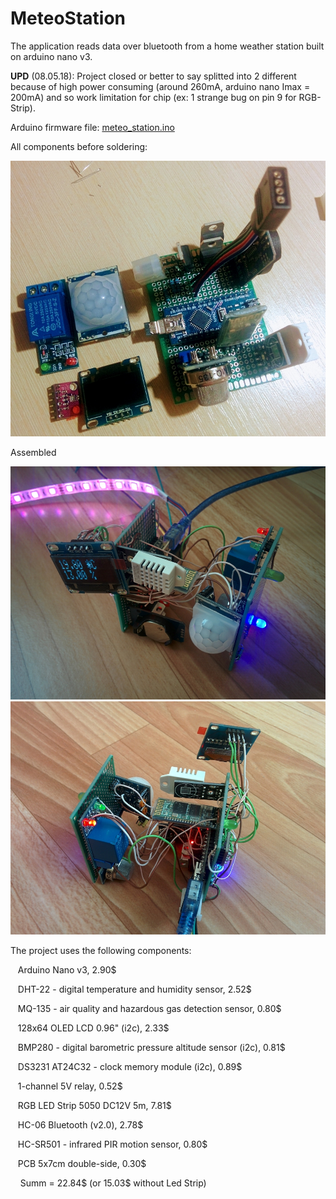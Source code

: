 # MeteoStation
The application reads data over bluetooth from a home weather station built on arduino nano v3.

<p><b>UPD</b> (08.05.18): Project closed or better to say splitted into 2 different because of high power consuming (around 260mA, arduino nano Imax = 200mA) and so work limitation for chip (ex: 1 strange bug on pin 9 for RGB-Strip).</p>

<p>Arduino firmware file:
<a href="https://github.com/Valentin-Golyonko/MeteoStation/blob/master/meteo_station/meteo_station.ino">meteo_station.ino</a></p>

<p>All components before soldering:</p>
<img src="https://github.com/Valentin-Golyonko/MeteoStation/blob/master/meteo_station/before_soldering.jpg" alt="befor_soldering">

<p>Assembled</p>
<img src="https://github.com/Valentin-Golyonko/MeteoStation/blob/master/meteo_station/weather_station_front.jpg" alt="befor_soldering">
<img src="https://github.com/Valentin-Golyonko/MeteoStation/blob/master/meteo_station/weather_station_back.jpg" alt="befor_soldering">

<p>The project uses the following components:</p>
<p>&nbsp&nbsp  Arduino Nano v3, 2.90$</p>
<p>&nbsp&nbsp  DHT-22 - digital temperature and humidity sensor, 2.52$</p>
<p>&nbsp&nbsp  MQ-135 - air quality and hazardous gas detection sensor, 0.80$</p>
<p>&nbsp&nbsp  128x64 OLED LCD 0.96" (i2c), 2.33$</p>
<p>&nbsp&nbsp  BMP280 - digital barometric pressure altitude sensor (i2c), 0.81$</p>
<p>&nbsp&nbsp  DS3231 AT24C32 - clock memory module (i2c), 0.89$</p>
<p>&nbsp&nbsp  1-channel 5V relay, 0.52$</p>
<p>&nbsp&nbsp  RGB LED Strip 5050 DC12V 5m, 7.81$</p>
<p>&nbsp&nbsp  HC-06 Bluetooth (v2.0), 2.78$</p>
<p>&nbsp&nbsp  HC-SR501 - infrared PIR motion sensor, 0.80$</p>
<p>&nbsp&nbsp  PCB 5x7cm double-side, 0.30$</p>

<p>&nbsp&nbsp&nbsp    Summ = 22.84$ (or 15.03$ without Led Strip)</p>
